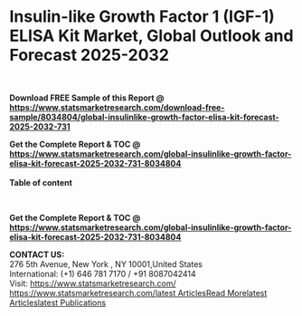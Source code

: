 <h1>Insulin-like Growth Factor 1 (IGF-1) ELISA Kit Market, Global Outlook and Forecast 2025-2032</h1><br/><p><strong>Download FREE Sample of this Report @ <a href="https://www.statsmarketresearch.com/download-free-sample/8034804/global-insulinlike-growth-factor-elisa-kit-forecast-2025-2032-731">https://www.statsmarketresearch.com/download-free-sample/8034804/global-insulinlike-growth-factor-elisa-kit-forecast-2025-2032-731</a></strong></p><div><b>Get the Complete Report & TOC @ <a href="https://www.statsmarketresearch.com/global-insulinlike-growth-factor-elisa-kit-forecast-2025-2032-731-8034804">https://www.statsmarketresearch.com/global-insulinlike-growth-factor-elisa-kit-forecast-2025-2032-731-8034804</a></b></div><br><b>Table of content</b><p><br><div><b>Get the Complete Report & TOC @ <a href="https://www.statsmarketresearch.com/global-insulinlike-growth-factor-elisa-kit-forecast-2025-2032-731-8034804">https://www.statsmarketresearch.com/global-insulinlike-growth-factor-elisa-kit-forecast-2025-2032-731-8034804</a></b></div></p> <b>CONTACT US:</b><br>276 5th Avenue, New York , NY 10001,United States<br>International: (+1) 646 781 7170 / +91 8087042414<br>Visit: <a href="https://www.statsmarketresearch.com/">https://www.statsmarketresearch.com/</a><br><a href="https://gyeongbokgung.com">https://www.statsmarketresearch.com/</a><a href="https://hallyeomaritime.com">latest Articles</a><a href="https://jingwansa.com">Read More</a><a href=https://nguoiviet.jp/">latest Articles</a><a href="https://www.intelmarketresearch.com/">latest Publications</a>